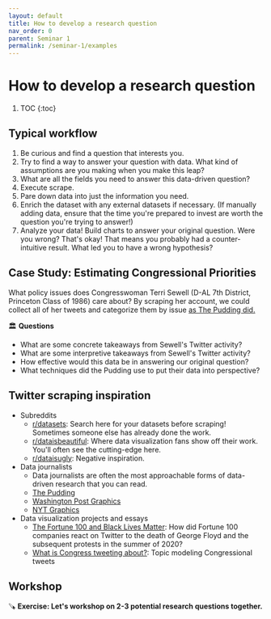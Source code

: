 ```yaml
---
layout: default
title: How to develop a research question
nav_order: 0
parent: Seminar 1
permalink: /seminar-1/examples
---
```


# How to develop a research question

1. TOC
{:toc}

## Typical workflow

1. Be curious and find a question that interests you.
1. Try to find a way to answer your question with data. What kind of assumptions
are you making when you make this leap?
1. What are all the fields you need to answer this data-driven question?
1. Execute scrape.
1. Pare down data into just the information you need.
1. Enrich the dataset with any external datasets if necessary. (If manually
adding data, ensure that the time you're prepared to invest are worth the
question you're trying to answer!)
1. Analyze your data! Build charts to answer your original question. Were you wrong?
That's okay! That means you probably had a counter-intuitive result. What 
led you to have a wrong hypothesis?

## Case Study: Estimating Congressional Priorities

What policy issues does Congresswoman Terri Sewell (D-AL 7th District, Princeton Class of 1986) care about? By scraping her account, we could collect all of her tweets and
categorize them by issue [as The Pudding did.](https://congress.pudding.cool/person/RepTerriSewell)

🏛️ **Questions**
* What are some concrete takeaways from Sewell's Twitter activity?
* What are some interpretive takeaways from Sewell's Twitter activity?
* How effective would this data be in answering our original question?
* What techniques did the Pudding use to put their data into perspective? 

## Twitter scraping inspiration

* Subreddits
    * [r/datasets](https://www.reddit.com/r/datasets/): Search here for your datasets before scraping! Sometimes someone else has already done the work.
    * [r/dataisbeautiful](https://www.reddit.com/r/dataisbeautiful/): Where data visualization fans show off their work. You'll often see the cutting-edge here.
    * [r/dataisugly](https://www.reddit.com/r/dataisugly/): Negative inspiration.
* Data journalists
    * Data journalists are often the most approachable forms of data-driven research that you can read.
    * [The Pudding](https://pudding.cool/)
    * [Washington Post Graphics](https://twitter.com/PostGraphics?ref_src=twsrc%5Egoogle%7Ctwcamp%5Eserp%7Ctwgr%5Eauthor)
    * [NYT Graphics](https://twitter.com/nytgraphics?ref_src=twsrc%5Egoogle%7Ctwcamp%5Eserp%7Ctwgr%5Eauthor)
* Data visualization projects and essays
    * [The Fortune 100 and Black Lives Matter](https://www.brownanalytics.com/fortune-100-blm-report/site/index.html):
        How did Fortune 100 companies react on Twitter to the death of George Floyd and the subsequent protests in the summer of 2020?
    * [What is Congress tweeting about?](https://congress.pudding.cool/): Topic modeling Congressional tweets

## Workshop

🪚 **Exercise: Let's workshop on 2-3 potential research questions together.**
